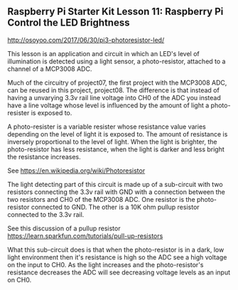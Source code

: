 ## Raspberry Pi Starter Kit Lesson 11: Raspberry Pi Control the LED Brightness

http://osoyoo.com/2017/06/30/pi3-photoresistor-led/

This lesson is an application and circuit in which an LED's level of illumination is
detected using a light sensor, a photo-resistor, attached to a channel of a MCP3008 ADC.

Much of the circuitry of project07, the first project with the MCP3008 ADC, can be reused
in this project, project08. The difference is that instead of having a unvarying 3.3v
rail line voltage into CH0 of the ADC you instead have a line voltage whose level is
influenced by the amount of light a photo-resister is exposed to.

A photo-resister is a variable resister whose resistance value varies depending on the
level of light it is exposed to. The amount of resistance is inversely proportional to
the level of light. When the light is brighter, the photo-resistor has less resistance,
when the light is darker and less bright the resistance increases.

See https://en.wikipedia.org/wiki/Photoresistor

The light detecting part of this circuit is made up of a sub-circuit with two resistors
connecting the 3.3v rail with GND with a connection between the two resistors and CH0
of the MCP3008 ADC. One resistor is the photo-resistor connected to GND. The other is a
10K ohm pullup resistor connected to the 3.3v rail.

See this discussion of a pullup resistor https://learn.sparkfun.com/tutorials/pull-up-resistors

What this sub-circuit does is that when the photo-resistor is in a dark, low light environment
then it's resistance is high so the ADC see a high voltage on the input to CH0. As the light
increases and the photo-resistor's resistance decreases the ADC will see decreasing voltage
levels as an input on CH0.

